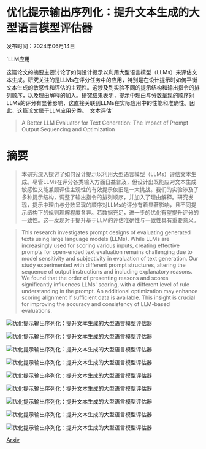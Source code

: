 # 优化提示输出序列化：提升文本生成的大型语言模型评估器

发布时间：2024年06月14日

`LLM应用

这篇论文的摘要主要讨论了如何设计提示以利用大型语言模型（LLMs）来评估文本生成。研究关注的是LLMs在评分任务中的应用，特别是在设计提示时如何平衡文本生成的敏感性和评估的主观性。这涉及到实验不同的提示结构和输出指令的排列顺序，以及理由解释的加入。研究结果表明，提示中理由与分数呈现的顺序对LLMs的评分有显著影响，这直接关联到LLMs在实际应用中的性能和准确性。因此，这篇论文属于LLM应用分类。` `文本评估`

> A Better LLM Evaluator for Text Generation: The Impact of Prompt Output Sequencing and Optimization

# 摘要

> 本研究深入探讨了如何设计提示以利用大型语言模型（LLMs）评估文本生成。尽管LLMs在评分各类输入方面日益普及，但设计出既能应对文本生成敏感性又能兼顾评估主观性的有效提示依旧是一大挑战。我们的实验涉及了多种提示结构，调整了输出指令的排列顺序，并加入了理由解释。研究发现，提示中理由与分数呈现的顺序对LLMs的评分有着显著影响，且不同提示结构下的规则理解程度各异。若数据充足，进一步的优化有望提升评分的一致性。这一发现对于提升基于LLM的评估准确性与一致性具有重要意义。

> This research investigates prompt designs of evaluating generated texts using large language models (LLMs). While LLMs are increasingly used for scoring various inputs, creating effective prompts for open-ended text evaluation remains challenging due to model sensitivity and subjectivity in evaluation of text generation. Our study experimented with different prompt structures, altering the sequence of output instructions and including explanatory reasons. We found that the order of presenting reasons and scores significantly influences LLMs' scoring, with a different level of rule understanding in the prompt. An additional optimization may enhance scoring alignment if sufficient data is available. This insight is crucial for improving the accuracy and consistency of LLM-based evaluations.

![优化提示输出序列化：提升文本生成的大型语言模型评估器](../../../paper_images/2406.09972/x1.png)

![优化提示输出序列化：提升文本生成的大型语言模型评估器](../../../paper_images/2406.09972/x2.png)

![优化提示输出序列化：提升文本生成的大型语言模型评估器](../../../paper_images/2406.09972/x3.png)

![优化提示输出序列化：提升文本生成的大型语言模型评估器](../../../paper_images/2406.09972/x4.png)

![优化提示输出序列化：提升文本生成的大型语言模型评估器](../../../paper_images/2406.09972/x5.png)

![优化提示输出序列化：提升文本生成的大型语言模型评估器](../../../paper_images/2406.09972/x6.png)

![优化提示输出序列化：提升文本生成的大型语言模型评估器](../../../paper_images/2406.09972/x7.png)

![优化提示输出序列化：提升文本生成的大型语言模型评估器](../../../paper_images/2406.09972/x8.png)

![优化提示输出序列化：提升文本生成的大型语言模型评估器](../../../paper_images/2406.09972/x9.png)

[Arxiv](https://arxiv.org/abs/2406.09972)